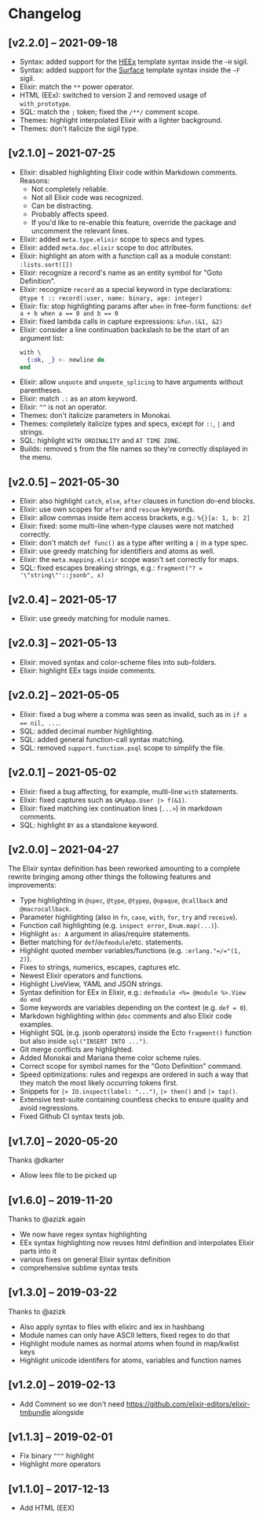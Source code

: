 # Changelog

## [v2.2.0] – 2021-09-18
  - Syntax: added support for the [HEEx](https://hexdocs.pm/phoenix_live_view/Phoenix.LiveView.Helpers.html#sigil_H/2) template syntax inside the `~H` sigil.
  - Syntax: added support for the [Surface](https://surface-ui.org/template_syntax) template syntax inside the `~F` sigil.
  - Elixir: match the `**` power operator.
  - HTML (EEx): switched to version 2 and removed usage of `with_prototype`.
  - SQL: match the `;` token; fixed the `/**/` comment scope.
  - Themes: highlight interpolated Elixir with a lighter background.
  - Themes: don't italicize the sigil type.

## [v2.1.0] – 2021-07-25

- Elixir: disabled highlighting Elixir code within Markdown comments. Reasons:
  * Not completely reliable.
  * Not all Elixir code was recognized.
  * Can be distracting.
  * Probably affects speed.
  + If you'd like to re-enable this feature, override the package and uncomment the relevant lines.
- Elixir: added `meta.type.elixir` scope to specs and types.
- Elixir: added `meta.doc.elixir` scope to doc attributes.
- Elixir: highlight an atom with a function call as a module constant: `:lists.sort([])`
- Elixir: recognize a record's name as an entity symbol for "Goto Definition".
- Elixir: recognize `record` as a special keyword in type declarations:\
  `@type t :: record(:user, name: binary, age: integer)`
- Elixir: fix: stop highlighting params after `when` in free-form functions: `def a + b when a == 0 and b == 0`
- Elixir: fixed lambda calls in capture expressions: `&fun.(&1, &2)`
- Elixir: consider a line continuation backslash to be the start of an argument list:
  ```elixir
  with \
    {:ok, _} <- newline do
  end
  ```
- Elixir: allow `unquote` and `unquote_splicing` to have arguments without parentheses.
- Elixir: match `.:` as an atom keyword.
- Elixir: `^^` is not an operator.
- Themes: don't italicize parameters in Monokai.
- Themes: completely italicize types and specs, except for `::`, `|` and strings.
- SQL: highlight `WITH ORDINALITY` and `AT TIME ZONE`.
- Builds: removed `$` from the file names so they're correctly displayed in the menu.

## [v2.0.5] – 2021-05-30

- Elixir: also highlight `catch`, `else`, `after` clauses in function do-end blocks.
- Elixir: use own scopes for `after` and `rescue` keywords.
- Elixir: allow commas inside item access brackets, e.g.: `%{}[a: 1, b: 2]`
- Elixir: fixed: some multi-line when-type clauses were not matched correctly.
- Elixir: don't match `def func()` as a type after writing a `|` in a type spec.
- Elixir: use greedy matching for identifiers and atoms as well.
- Elixir: the `meta.mapping.elixir` scope wasn't set correctly for maps.
- SQL: fixed escapes breaking strings, e.g.: `fragment("? = '\"string\"'::jsonb", x)`

## [v2.0.4] – 2021-05-17

- Elixir: use greedy matching for module names.

## [v2.0.3] – 2021-05-13

- Elixir: moved syntax and color-scheme files into sub-folders.
- Elixir: highlight EEx tags inside comments.

## [v2.0.2] – 2021-05-05

- Elixir: fixed a bug where a comma was seen as invalid, such as in `if a == nil, ...`.
- SQL: added decimal number highlighting.
- SQL: added general function-call syntax matching.
- SQL: removed `support.function.psql` scope to simplify the file.

## [v2.0.1] – 2021-05-02

- Elixir: fixed a bug affecting, for example, multi-line `with` statements.
- Elixir: fixed captures such as `&MyApp.User |> f(&1)`.
- Elixir: fixed matching iex continuation lines (`...>`) in markdown comments.
- SQL: highlight `BY` as a standalone keyword.

## [v2.0.0] – 2021-04-27

The Elixir syntax definition has been reworked amounting to a complete rewrite
bringing among other things the following features and improvements:

- Type highlighting in `@spec`, `@type`, `@typep`, `@opaque`, `@callback` and `@macrocallback`.
- Parameter highlighting (also in `fn`, `case`, `with`, `for`, `try` and `receive`).
- Function call highlighting (e.g. `inspect error`, `Enum.map(...)`).
- Highlight `as: A` argument in alias/require statements.
- Better matching for `def`/`defmodule`/etc. statements.
- Highlight quoted member variables/functions (e.g. `:erlang."=/="(1, 2)`).
- Fixes to strings, numerics, escapes, captures etc.
- Newest Elixir operators and functions.
- Highlight LiveView, YAML and JSON strings.
- Syntax definition for EEx in Elixir, e.g.: `defmodule <%= @module %>.View do end`
- Some keywords are variables depending on the context (e.g. `def = 0`).
- Markdown highlighting within `@doc` comments and also Elixir code examples.
- Highlight SQL (e.g. jsonb operators) inside the Ecto `fragment()` function but also inside `sql("INSERT INTO ...")`.
- Git merge conflicts are highlighted.
- Added Monokai and Mariana theme color scheme rules.
- Correct scope for symbol names for the "Goto Definition" command.
- Speed optimizations: rules and regexps are ordered in such a way
  that they match the most likely occurring tokens first.
- Snippets for `|> IO.inspect(label: "...")`, `|> then()` and `|> tap()`.
- Extensive test-suite containing countless checks to ensure quality and avoid regressions.
- Fixed Github CI syntax tests job.

## [v1.7.0] – 2020-05-20

Thanks @dkarter
- Allow leex file to be picked up

## [v1.6.0] – 2019-11-20

Thanks to @azizk again
- We now have regex syntax highlighting
- EEx syntax highlighting now reuses html definition and interpolates Elixir parts into it
- various fixes on general Elixir syntax definition
- comprehensive sublime syntax tests

## [v1.3.0] – 2019-03-22

Thanks to @azizk
- Also apply syntax to files with elixirc and iex in hashbang
- Module names can only have ASCII letters, fixed regex to do that
- Highlight module names as normal atoms when found in map/kwlist keys
- Highlight unicode identifers for atoms, variables and function names

## [v1.2.0] – 2019-02-13

- Add Comment so we don't need https://github.com/elixir-editors/elixir-tmbundle alongside

## [v1.1.3] – 2019-02-01

- Fix binary `^^^` highlight
- Highlight more operators

## [v1.1.0] – 2017-12-13

- Add HTML (EEX)
